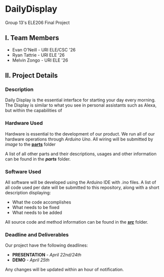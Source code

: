 # DailyDisplay
Group 13's ELE206 Final Project


## I. Team Members
- Evan O'Neill - URI ELE/CSC '26
- Ryan Tattrie - URI ELE '26
- Melvin Zongo - URI ELE '26

## II. Project Details

### Description 

Daily Display is the essential interface for starting your day every morning. The Display is similar to what you see in personal assistants such as Alexa, but within the capabilities of 

### Hardware Used

Hardware is essential to the development of our product. We run all of our hardware operations through _Arduino Uno_. All wiring will be submitted by _image_ to the [**parts**]() folder

A list of all other parts and their descriptions, usages and other information can be found in the **_parts_** folder.

### Software Used

All software will be developed using the Arduino IDE with .ino files. A list of all code used per date will be submitted to this repository, along with a short description displaying:

- What the code accomplishes
- What needs to be fixed
- What needs to be added

All source code and method information can be found in the  [**_src_**](https://github.com/evano811/DailyDisplay/tree/main/src) folder. 

### Deadline and Deliverables

Our project have the following deadlines:

- **PRESENTATION** - _April 22nd/24th_
- **DEMO** - _April 25th_

Any changes will be updated within an hour of notification.



